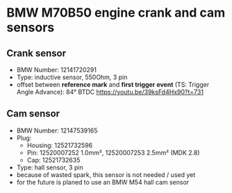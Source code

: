 # BMW M70B50 engine crank and cam sensors #

## Crank sensor ##

- BMW Number: 12141720291
- Type: inductive sensor, 550Ohm, 3 pin
- offset between **reference mark** and **first trigger event** (TS: Trigger Angle Advance): 84° BTDC <https://youtu.be/39ksFd4Hx90?t=731>

## Cam sensor ##

- BMW Number: 12147539165
- Plug:
  - Housing: 12521732596
  - Pin: 12520007252 1.0mm², 12520007253 2.5mm² (MDK 2.8)
  - Cap: 12521732635
- Type: hall sensor, 3 pin
- because of wasted spark, this sensor is not needed / used yet
- for the future is planed to use an BMW M54 hall cam sensor
